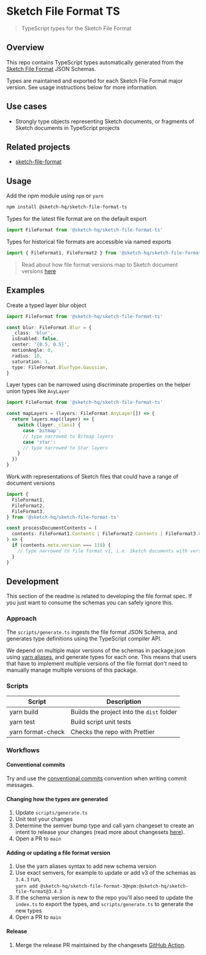 # Sketch File Format TS

> TypeScript types for the Sketch File Format

## Overview

This repo contains TypeScript types automatically generated from the
[Sketch File Format](https://github.com/sketch-hq/sketch-file-format) JSON
Schemas.

Types are maintained and exported for each Sketch File Format major version. See
usage instructions below for more information.

## Use cases

- Strongly type objects representing Sketch documents, or fragments of Sketch
  documents in TypeScript projects

## Related projects

- [sketch-file-format](https://github.com/sketch-hq/sketch-file-format)

## Usage

Add the npm module using `npm` or `yarn`

```sh
npm install @sketch-hq/sketch-file-format-ts
```

Types for the latest file format are on the default export

```typescript
import FileFormat from '@sketch-hq/sketch-file-format-ts'
```

Types for historical file formats are accessible via named exports

```typescript
import { FileFormat1, FileFormat2 } from '@sketch-hq/sketch-file-format-ts'
```

> Read about how file format versions map to Sketch document versions
> [here](https://github.com/sketch-hq/sketch-file-format)

## Examples

Create a typed layer blur object

```typescript
import FileFormat from '@sketch-hq/sketch-file-format-ts'

const blur: FileFormat.Blur = {
  _class: 'blur',
  isEnabled: false,
  center: '{0.5, 0.5}',
  motionAngle: 0,
  radius: 10,
  saturation: 1,
  type: FileFormat.BlurType.Gaussian,
}
```

Layer types can be narrowed using discriminate properties on the helper union
types like `AnyLayer`

```typescript
import FileFormat from '@sketch-hq/sketch-file-format-ts'

const mapLayers = (layers: FileFormat.AnyLayer[]) => {
  return layers.map((layer) => {
    switch (layer._class) {
      case 'bitmap':
      // type narrowed to Bitmap layers
      case 'star':
      // type narrowed to Star layers
    }
  })
}
```

Work with representations of Sketch files that could have a range of document
versions

```typescript
import {
  FileFormat1,
  FileFormat2,
  FileFormat3,
} from '@sketch-hq/sketch-file-format-ts'

const processDocumentContents = (
  contents: FileFormat1.Contents | FileFormat2.Contents | FileFormat3.Contents,
) => {
  if (contents.meta.version === 119) {
    // type narrowed to file format v1, i.e. Sketch documents with version 119
  }
}
```

## Development

This section of the readme is related to developing the file format spec. If you
just want to consume the schemas you can safely ignore this.

### Approach

The `scripts/generate.ts` ingests the file format JSON Schema, and generates
type definitions using the TypeScript compiler API.

We depend on multiple major versions of the schemas in package.json using
[yarn aliases](https://classic.yarnpkg.com/en/docs/cli/add/#toc-yarn-add-alias),
and generate types for each one. This means that users that have to implement
multiple versions of the file format don't need to manually manage multiple
versions of this package.

### Scripts

| Script            | Description                               |
| ----------------- | ----------------------------------------- |
| yarn build        | Builds the project into the `dist` folder |
| yarn test         | Build script unit tests                   |
| yarn format-check | Checks the repo with Prettier             |

### Workflows

#### Conventional commits

Try and use the
[conventional commits](https://www.conventionalcommits.org/en/v1.0.0/)
convention when writing commit messages.

#### Changing how the types are generated

1. Update `scripts/generate.ts`
1. Unit test your changes
1. Determine the semver bump type and call yarn changeset to create an intent to
   release your changes (read more about changesets
   [here](https://github.com/atlassian/changesets)).
1. Open a PR to `main`

#### Adding or updating a file format version

1. Use the yarn aliases syntax to add new schema version
1. Use exact semvers, for example to update or add v3 of the schemas as `3.4.3`
   run,<br/>`yarn add @sketch-hq/sketch-file-format-3@npm:@sketch-hq/sketch-file-format@3.4.3`
1. If the schema version is new to the repo you'll also need to update the
   `index.ts` to export the types, and `scripts/generate.ts` to generate the new
   types
1. Open a PR to `main`

#### Release

1. Merge the release PR maintained by the changesets
   [GitHub Action](https://github.com/changesets/action).
